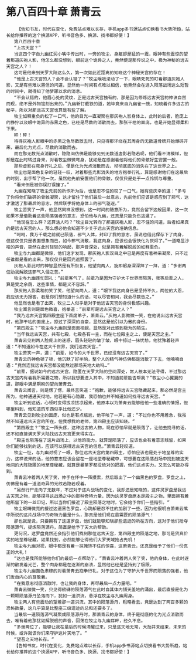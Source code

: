 # 第八百四十章 萧青云
        【告知书友，时代在变化，免费站点难以长存，手机app多书源站点切换看书大势所趋，站长给你推荐的这个换源APP，听书音色多、换源、找书都好使！】
       第八百四十章
       “上古天宫？”
       当这四个字自九幽红润小嘴中传出时，一旁的牧尘，身躯却是猛的一震，眼神有些震惊的望着那道灰袍人影，他怎么都没想到，眼前这个诡异之人，竟然便是那传说之中，极为神秘的远古天宫之人？！
       这可是他来到天罗大陆这么久，第一次如此近距离的知晓这个神秘天宫的存在！
       “他是上古天宫的人？会不会认错了？”牧尘喉咙滚动了一下，眼睛死死的盯着那道灰袍人影，又是有些难以置信的问道，显然他一时间有点难以相信，他竟然会在进入陨落战场这么短暂的时间中，就得知了他梦寐以求的消息。
       “不会认错的，他眉心处的灵纹，正是远古天宫独有的，那是因为修炼远古天宫的神诀自然而现，绝不是外物铭刻出来的。”九幽斩钉截铁的道，她毕竟来自九幽雀一族，知晓着许多远古的秘辛，所以对那远古天宫也算是有些了解。
       牧尘如释重负的松了一口气，他的目光一直凝聚在那灰袍人影身体上，此时的后者，脸庞上的狰狞以及眼中诡异的赤黑之色，已经是尽数的消散而去，那张干枯的面庞，也是开始显得柔和下来。
       砰！砰！
       待得灰袍人影眼中的赤黑之色尽数散去时，只见得那环绕在其周身的无数道骨牌开始爆碎开来，最后化为光点，尽数的消散而去。
       而在那无数光点消散时，隐隐间仿佛是能够见到无数道虚影若隐若现，他们看不清模样，但却是在此时转过身来，对着牧尘微微弯身，犹如是在感谢着他将他们的骨骸好生安置一般。
       那些虚影在弯身行礼之后，便是化为光点消散而去，彻彻底底的消失在了这世界之上。
       牧尘也是面色复杂的轻轻一叹，对着那些光影消失的地方抱拳行礼，算是感谢他们在这最后的时刻，出手帮了他一次，虽然他先前安置他们的骨骸，仅仅只是处于一点怜悯与尊重。
       “看来倒是被你误打误撞了。”
       九幽在知晓了牧尘先前的所作所为后，也是忍不住的叹了一口气，她有些庆幸的道：“多亏了你将他们破碎的骨骸凝聚，这才留住了他们最后一丝意志，先前他们应该是感应到了邪气，这才激活了那最后的意志，然后联手将他身体上的邪气驱逐。”
       牧尘苦笑了一声，他显然同样没想到，这一时间的随意所为，竟然会留下这般因果，这一次如果不是借助着这些陨落强者的意志，恐怕他与九幽，还真是只能负伤逃遁了。
       “他现在怎么样？还算活人吗？”牧尘目光转向了那道灰袍人影，忍不住的问道，后者如果真的是远古天宫的人，那么想必他会知道不少关于远古天宫的准确信息。
       “呵呵，我万千载之前就已陨落，邪气入体，封印了我的意志，虽说也借此保存下了肉身，但这仅仅只是表面想象而已，如今邪气消散，我这肉身，应该也会很快化为灰烬了。”一道略显沙哑的声音，突然在此时轻轻的响起，那声音深处，似是拥有着解脱般的如释重负。
       牧尘与九幽都是微惊，他们这才发现，那灰袍人影双目之中已是再度有着神采凝聚，只不过任谁都是看的出来，那仅仅只是回光返照罢了。
       灰袍人影此时的神智显然是有所恢复，他望向两人，旋即躬身深深拜了一拜，道：“多谢两位助我解脱这邪气入侵之苦。”
       牧尘与九幽连忙回礼：“前辈客气了，前辈乃是因为守护大千世界而陨落，我等后辈之人，算是受之余荫，这些事情，都是义不容辞。”
       那灰袍人影柔和的笑了笑，他望向两人，道：“眼下我这肉身已是坚持不久，两位的大恩，我应该无力报答，若是你们想知道什么的话，可以尽管相问，我会尽数告之。”
       他显然也是看了出来，牧尘二人似乎是对于他远古天宫的身份极感兴趣。
       牧尘闻言则是面色微喜，抱拳道：“前辈可是远古天宫之人？”
       “我乃远古天宫第四殿主座下首席弟子，萧青云。”灰袍人影微微一笑，在他说出远古天宫时，他那干枯的面庞上，掠过了深深的自豪，显然这是他引以为傲的身份。
       “第四殿主？”牧尘与九幽则是面面相觑，显然是对此感到极为的陌生。
       “当年我远古天宫，共有七殿，七殿各有一主，而在七位殿主之上，便是天宫之主。”
       萧青云见到两人脸庞上的迷惑，眉头轻轻的皱了皱，眼中掠过一抹忧愁，他犹豫着轻声道：“不知道如今在这大千世界，我们远古天宫…”
       牧尘苦笑一声，道：“前辈，如今的大千世界，已经没有远古天宫了。”
       萧青云的神色顿了顿，他沉默了好半晌，整个人的精气神仿佛都是消散了下去，他喃喃自语：“竟然连我远古天宫都没能熬过那场天地大劫吗…”
       “前辈，据说如今的远古天宫，隐匿在天罗大陆的空间深处，常人根本无法寻得，不过那远古天宫内有着我所需要之物，所以我想要进入其中，不知道前辈能否帮我？”牧尘小心翼翼的道，那眼中满是期盼的望向萧青云。
       萧青云闻言，则是愣了愣，最终苦笑道：“抱歉，能够将远古天宫隐藏起来，那必然是宫主所为，他神通通天彻地，他若是有心隐藏，我恐怕也并不知道如何找寻远古天宫。“
       牧尘听到这话，心顿时变得拔凉拔凉起来，他原本以为萧青云能够给他一些准确的情报，但哪里料到，他知道的东西似乎比他还少。
       萧青云见到牧尘的面庞，似也是有点尴尬，他干咳了一声，道：“不过你也不用着急，我虽然不知道远古天宫的所在，但我想我的老师，第四殿主应该知晓。“
       “第四殿主？“牧尘一阵头疼，这种远古的人物，现在恐怕早就是陨落了，让他去找寻的话，还不如直接满天罗大陆找远古天宫更来得实在。
       “殿主也陨落在了这片战场上，以他的能力，就算是陨落了，应该也会有着意志残留，如果你们能够找到的话，应该可以获得远古天宫的信息。”萧青云轻叹道。
       牧尘一怔，与九幽对视了一眼，那位远古天宫的第四殿主，恐怕应该也是处于地至尊的实力，这样说来的话，他的意志应该会留在一座地至尊秘藏中，可想要在这陨落战场中找到被这天地间的大阵隐匿的地至尊秘藏，就算是曼荼罗都没绝对的把握，他们这点实力，又怎么可能办得到。
       萧青云冲着两人笑了笑，伸手在怀中一阵摸索，然后取出了一个幽黑色的罗盘，罗盘之上，仿佛是有着一道道奇异的光纹若隐若现着。
       “虽然行尸走肉了无数年，不过对于这片战场的变化，我却还是知晓的，这件灵罗盘是我远古天宫之物，能够探寻这战场之中的那种奇特力量，因为这灵罗盘原本是殿主之物，里面拥有着他所留下的一丝印记，所以当你们接近了殿主陨落之地时，它会给予你们一些指引。“
       牧尘眼睛微亮的接过这道黑色罗盘，心跳却是忍不住的加剧了一些，因为他很明白萧青云嘴中所说的这片战场中的奇特力量是什么，那真是他们现在最需要的陨落源气！
       那也就是说，只要拥有了这道罗盘，他们就能够知晓那些遗迹的所在方向，这对于他们抢夺陨落源气，提炼陨落源丹，简直是给予了天大的帮助。
       更何况，这罗盘竟然还会指引他们找到那位远古天宫，第四殿主的陨落之地，那可是货真价实的地至尊秘藏，如果找到，必然能够让得他们大罗天域抢占先机！
       牧尘与九幽对视，眼中都是有着一抹掩饰不住的惊喜，这萧青云，还真是给予了他们一份真正的大礼！
       “这也是我所能够给你们的最后一点帮助了。“萧青云冲着两人笑了笑，他的身体，在此时逐渐的散发着光芒，整个肉身都是在逐渐的崩溃，显然他已经是坚持到了极限。
       牧尘与九幽面色肃穆的对着萧青云抱拳行礼，对于这位为了守护大千世界而陨落的强者，他们发自内心的尊敬着。
       “在我意志彻底消散时，也让我的身体，再尽最后一点力量吧。“
       萧青云微微一笑，只见得磅礴的陨落源气在此时自其体内铺天盖地的涌出，最后直接是化为一颗颗陨落源丹坠落而下，犹如一道洪流，悬浮在牧尘与九幽周身。
       牧尘两人有些震动的望着那一道洪流，其中的陨落源丹，粗略看去，竟是达到了两百多颗的恐怖数量，这几乎算是比整座三级遗迹的总和还要多了。
       当最后一道陨落源气凝聚成陨落源丹时，那萧青云的身体，终于是彻底的化为光点消散而去，唯有着他那犹如解脱般的声音，回荡在牧尘与九幽耳畔，经久不息。
       “多谢两位了，能够让我在最后的时候清醒过来，只是这天地无常，大劫并未结束，未来的时候，或许就该你们来守护这片天地了。“
       “望吾之天地长存。“
       【告知书友，时代在变化，免费站点难以长存，手机app多书源站点切换看书大势所趋，站长给你推荐的这个换源APP，听书音色多、换源、找书都好使！】